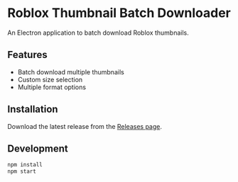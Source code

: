 # Roblox Thumbnail Batch Downloader

An Electron application to batch download Roblox thumbnails.

## Features
- Batch download multiple thumbnails
- Custom size selection
- Multiple format options

## Installation
Download the latest release from the [Releases page](https://github.com/bruvzz/rblx-thumbnail-batch-downloader/releases).

## Development
```bash
npm install
npm start
